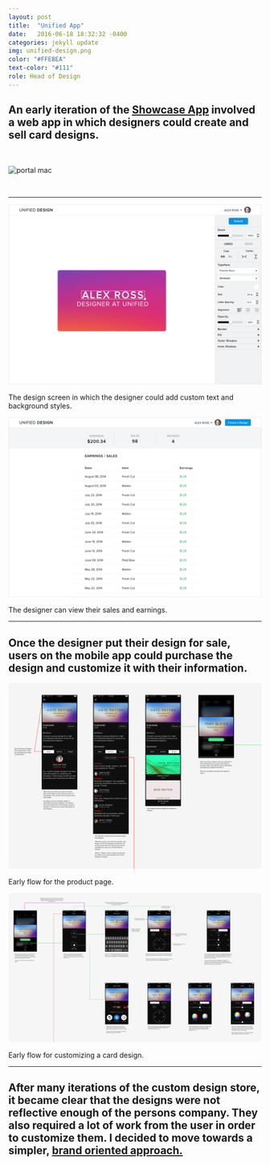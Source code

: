 ```yaml
---
layout: post
title:  "Unified App"
date:   2016-06-18 18:32:32 -0400
categories: jekyll update
img: unified-design.png
color: "#FFEBEA"
text-color: "#111"
role: Head of Design
---
```

## An early iteration of the **[Showcase App](/showcase-app)** involved a web app in which designers could create and sell card designs.

<br/>

![portal mac](/img/portal-macfront.png)

<br/>

<hr>

![portal 1](/img/portal1.png)

<div class="caption">The design screen in which the designer could add custom text and background styles.</div>

![portal 1](/img/portal2.png)

<div class="caption">The designer can view their sales and earnings.</div>

<hr>

## Once the designer put their design for sale, users on the mobile app could purchase the design and customize it with their information.

![portal 1](/img/designStore1.png)

<div class="caption">Early flow for the product page.</div>

![portal 1](/img/designStore2.png)

<div class="caption">Early flow for customizing a card design.</div>

<hr>

## After many iterations of the custom design store, it became clear that the designs were not reflective enough of the persons company. They also required a lot of work from the user in order to customize them. I decided to move towards a simpler, **[brand oriented approach.](/showcase-app)**

<br/>
